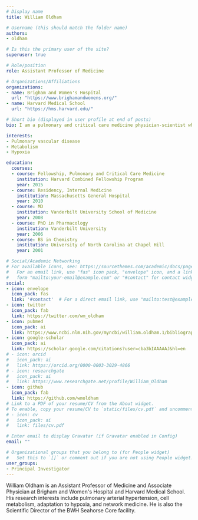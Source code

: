 ```yaml
---
# Display name
title: William Oldham

# Username (this should match the folder name)
authors:
- oldham

# Is this the primary user of the site?
superuser: true

# Role/position
role: Assistant Professor of Medicine

# Organizations/Affiliations
organizations:
- name: Brigham and Women's Hospital
  url: "https://www.brighamandwomens.org/"
- name: Harvard Medical School
  url: "https://hms.harvard.edu/"

# Short bio (displayed in user profile at end of posts)
bio: I am a pulmonary and critical care medicine physician-scientist who studies and treats pulmonary hypertension.

interests:
- Pulmonary vascular disease
- Metabolism
- Hypoxia

education:
  courses:
  - course: Fellowship, Pulmonary and Critical Care Medicine
    institution: Harvard Combined Fellowship Program
    year: 2015
  - course: Residency, Internal Medicine
    institution: Massachusetts General Hospital
    year: 2010
  - course: MD
    institution: Vanderbilt University School of Medicine
    year: 2008
  - course: PhD in Pharmacology
    institution: Vanderbilt University
    year: 2006
  - course: BS in Chemistry
    institution: University of North Carolina at Chapel Hill
    year: 2001

# Social/Academic Networking
# For available icons, see: https://sourcethemes.com/academic/docs/page-builder/#icons
#   For an email link, use "fas" icon pack, "envelope" icon, and a link in the
#   form "mailto:your-email@example.com" or "#contact" for contact widget.
social:
- icon: envelope
  icon_pack: fas
  link: '#contact'  # For a direct email link, use "mailto:test@example.org".
- icon: twitter
  icon_pack: fab
  link: https://twitter.com/wm_oldham
- icon: pubmed
  icon_pack: ai
  link: https://www.ncbi.nlm.nih.gov/myncbi/william.oldham.1/bibliography/public/
- icon: google-scholar
  icon_pack: ai
  link: https://scholar.google.com/citations?user=cba3bIAAAAAJ&hl=en
# - icon: orcid
#   icon_pack: ai
#   link: https://orcid.org/0000-0003-3029-4866
# - icon: researchgate
#   icon_pack: ai
#   link: https://www.researchgate.net/profile/William_Oldham
- icon: github
  icon_pack: fab
  link: https://github.com/wmoldham
# Link to a PDF of your resume/CV from the About widget.
# To enable, copy your resume/CV to `static/files/cv.pdf` and uncomment the lines below.
# - icon: cv
#   icon_pack: ai
#   link: files/cv.pdf

# Enter email to display Gravatar (if Gravatar enabled in Config)
email: ""

# Organizational groups that you belong to (for People widget)
#   Set this to `[]` or comment out if you are not using People widget.
user_groups:
- Principal Investigator
---
```


William Oldham is an Assistant Professor of Medicine and Associate Physician at Brigham and Women's Hospital and Harvard Medical School. His research interests include pulmonary arterial hypertension, cell metabolism, adaptation to hypoxia, and network medicine. He is also the Scientific Director of the BWH Seahorse Core facility.
